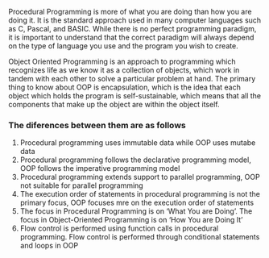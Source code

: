  Procedural Programming is more of what you are doing than how you are doing it. It is the standard approach used in many computer languages such as C, Pascal, 
 and BASIC. While there is no perfect programming paradigm, it is important to understand that the correct paradigm will always depend on the type of language 
 you use and the program you wish to create.
 
 Object Oriented Programming is an approach to programming which recognizes life as we know it as a collection of objects, which work in tandem with each other to solve a particular
 problem at hand. The primary thing to know about OOP is encapsulation, which is the idea that each object which holds the program is self-sustainable, which 
 means that all the components that make up the object are within the object itself. 
 
 ### The diferences between them are as follows<br>
 1. Procedural programming uses immutable data while OOP uses mutabe data
 2. Procedural programming follows the declarative programming model, OOP follows the imperative programming model
 3. Procedural programming extends support to parallel programming, OOP not suitable for parallel programming
 4. The execution order of statements in procedural programming is not the primary focus, OOP focuses mre on the execution order of statements
 5. The focus in Procedural Programming is on ‘What You are Doing’. The focus in Object-Oriented Programming is on ‘How You are Doing It’
 6. Flow control is performed using function calls	in procedural programming. Flow control is performed through conditional statements and loops in OOP
